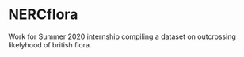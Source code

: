 # NERCflora
Work for Summer 2020 internship compiling a dataset on outcrossing likelyhood of british flora.